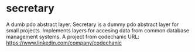 # secretary
A dumb pdo abstract layer.
Secretary is a dummy pdo abstract layer for small projects. Implements layers for accesing data from common database management systems.
A project from codechanic
URL: https://www.linkedin.com/company/codechanic
